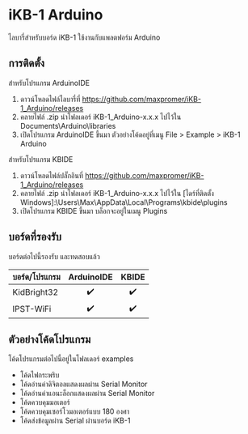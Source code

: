 # iKB-1 Arduino
ไลบารี่สำหรับบอร์ด iKB-1 ใช้งานกับแพลตฟอร์ม Arduino

## การติดตั้ง

สำหรับโปรแกรม ArduinoIDE
 1. ดาวน์โหลดไฟล์ไลบารี่ที่ https://github.com/maxpromer/iKB-1_Arduino/releases
 2. คลายไฟล์ .zip นำโฟลเดอร์ iKB-1_Arduino-x.x.x ไปไว้ใน Documents\Arduino\libraries
 3. เปิดโปรแกรม ArduinoIDE ขึ้นมา ตัวอย่างโค้ดอยู่ที่เมนู File > Example > iKB-1 Arduino
 
สำหรับโปรแกรม KBIDE
 1. ดาวน์โหลดไฟล์ปลั๊กอินที่ https://github.com/maxpromer/iKB-1_Arduino/releases
 2. คลายไฟล์ .zip นำโฟลเดอร์ iKB-1_Arduino-x.x.x ไปไว้ใน [ไดร์ที่ติดตั้ง Windows]:\Users\Max\AppData\Local\Programs\kbide\plugins
 3. เปิดโปรแกรม KBIDE ขึ้นมา บล็อกจะอยู่ในเมนู Plugins
 
## บอร์ดที่รองรับ

บอร์ดต่อไปนี้รองรับ และทดสอบแล้ว

| บอร์ด/โปรแกรม | ArduinoIDE | KBIDE |
| ---- | :--------: | :---: |
| KidBright32 | :heavy_check_mark: | :heavy_check_mark: |
| IPST-WiFi | :heavy_check_mark: | :heavy_check_mark: |

## ตัวอย่างโค้ดโปรแกรม

โค้ดโปรแกรมต่อไปนี้อยู่ในโฟลเดอร์ examples

 * โค้ดไฟกระพริบ
 * โค้ดอ่านค่าดิจิตอลแสดงผลผ่าน Serial Monitor
 * โค้ดอ่านค่าแอนะล็อกแสดงผลผ่าน Serial Monitor
 * โค้ดควบคุมมอเตอร์
 * โค้ดควบคุมเซอร์โวมอเตอร์แบบ 180 องศา
 * โค้ดส่งข้อมูลผ่าน Serial ผ่านบอร์ด iKB-1
 

 
